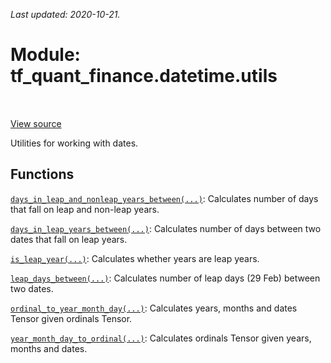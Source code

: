 <!--
This file is generated by a tool. Do not edit directly.
For open-source contributions the docs will be updated automatically.
-->

*Last updated: 2020-10-21.*

<div itemscope itemtype="http://developers.google.com/ReferenceObject">
<meta itemprop="name" content="tf_quant_finance.datetime.utils" />
<meta itemprop="path" content="Stable" />
</div>

# Module: tf_quant_finance.datetime.utils

<!-- Insert buttons and diff -->

<table class="tfo-notebook-buttons tfo-api" align="left">
</table>

<a target="_blank" href="https://github.com/google/tf-quant-finance/blob/master/tf_quant_finance/datetime/date_utils.py">View source</a>



Utilities for working with dates.



## Functions

[`days_in_leap_and_nonleap_years_between(...)`](../../tf_quant_finance/datetime/utils/days_in_leap_and_nonleap_years_between.md): Calculates number of days that fall on leap and non-leap years.

[`days_in_leap_years_between(...)`](../../tf_quant_finance/datetime/utils/days_in_leap_years_between.md): Calculates number of days between two dates that fall on leap years.

[`is_leap_year(...)`](../../tf_quant_finance/datetime/utils/is_leap_year.md): Calculates whether years are leap years.

[`leap_days_between(...)`](../../tf_quant_finance/datetime/utils/leap_days_between.md): Calculates number of leap days (29 Feb) between two dates.

[`ordinal_to_year_month_day(...)`](../../tf_quant_finance/datetime/utils/ordinal_to_year_month_day.md): Calculates years, months and dates Tensor given ordinals Tensor.

[`year_month_day_to_ordinal(...)`](../../tf_quant_finance/datetime/utils/year_month_day_to_ordinal.md): Calculates ordinals Tensor given years, months and dates.

